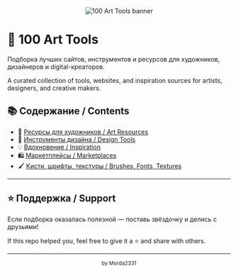 <p align="center">
  <img src="./banner.png" alt="100 Art Tools banner" />
</p>

# 🎨 100 Art Tools

Подборка лучших сайтов, инструментов и ресурсов для художников, дизайнеров и digital-креаторов.

A curated collection of tools, websites, and inspiration sources for artists, designers, and creative makers.

## 📚 Содержание / Contents

- 🎨 [Ресурсы для художников / Art Resources](resources/art-resources.md)
- 🧰 [Инструменты дизайна / Design Tools](resources/design-tools.md)
- 💡 [Вдохновение / Inspiration](resources/inspiration.md)
- 🛍️ [Маркетплейсы / Marketplaces](resources/marketplaces.md)
- 🖌️ [Кисти, шрифты, текстуры / Brushes, Fonts, Textures](resources/brushes-fonts-textures.md)

---

## ⭐ Поддержка / Support

Если подборка оказалась полезной — поставь звёздочку и делись с друзьями!

If this repo helped you, feel free to give it a ⭐ and share with others.

---

<p align="center"><sub>by Morda2331</sub></p>
